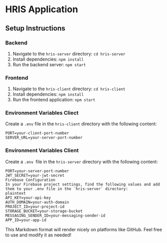 # HRIS Application

## Setup Instructions

### Backend
1. Navigate to the `hris-server` directory: `cd hris-server`
2. Install dependencies: `npm install`
3. Run the backend server: `npm start`

### Frontend
1. Navigate to the `hris-client` directory: `cd hris-client`
2. Install dependencies: `npm install`
3. Run the frontend application: `npm start`


### Environment Variables Cliect
Create a `.env` file in the `hris-client` directory with the following content:
```plaintext
PORT=your-client-port-number
SERVER_URL=your-server-port-number
```

### Environment Variables Client
Create a `.env `file in the `hris-server` directory with the following content:
```plaintext
PORT=your-server-port-number
JWT_SECRET=your-jwt-secret
Firebase Configuration
In your Firebase project settings, find the following values and add them to your .env file in the `hris-server` directory:
plaintext
API_KEY=your-api-key
AUTH_DOMAIN=your-auth-domain
PROJECT_ID=your-project-id
STORAGE_BUCKET=your-storage-bucket
MESSAGING_SENDER_ID=your-messaging-sender-id
APP_ID=your-app-id
```

This Markdown format will render nicely on platforms like GitHub. Feel free to use and modify it as needed!